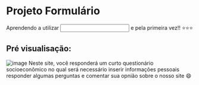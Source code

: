 # Projeto Formulário
Aprendendo a utilizar <input> e <label> pela primeira vez!! ⭐⭐⭐

## Pré visualisação:
![image](https://github.com/1sadora08/Projeto_Formulario/assets/162151148/7d1ebf35-f6ea-40ba-8861-05397026ca91)
Neste site, você responderá um curto questionário socioeconômico no qual será necessário inserir informações pessoais responder algumas perguntas e comentar sua opnião sobre o nosso site 😄

